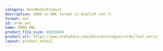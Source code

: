 ```yaml
---
category: DataModelProduct
description: ORDO in OWL format in English (v4.7)
format: owl
id: ordo.owl
name: ORDO OWL
product_file_size: 49203440
product_url: https://www.orphadata.com/data/ontologies/ordo/last_version/ORDO_en_4.7.owl
layout: product_detail
---
```

